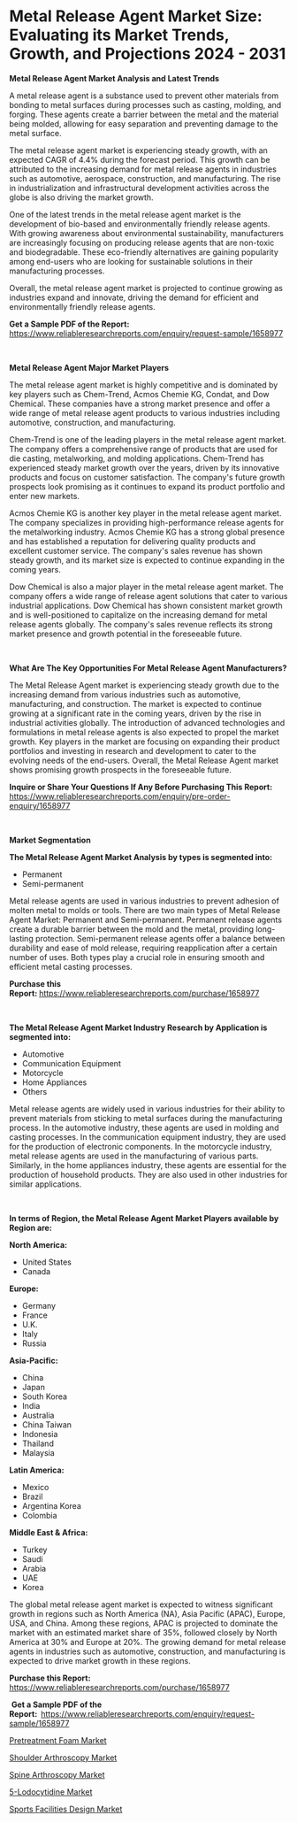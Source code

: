 <p><h1>Metal Release Agent Market Size: Evaluating its Market Trends, Growth, and Projections 2024 - 2031</h1></p><p><strong>Metal Release Agent Market Analysis and Latest Trends</strong></p>
<p><p>A metal release agent is a substance used to prevent other materials from bonding to metal surfaces during processes such as casting, molding, and forging. These agents create a barrier between the metal and the material being molded, allowing for easy separation and preventing damage to the metal surface.</p><p>The metal release agent market is experiencing steady growth, with an expected CAGR of 4.4% during the forecast period. This growth can be attributed to the increasing demand for metal release agents in industries such as automotive, aerospace, construction, and manufacturing. The rise in industrialization and infrastructural development activities across the globe is also driving the market growth.</p><p>One of the latest trends in the metal release agent market is the development of bio-based and environmentally friendly release agents. With growing awareness about environmental sustainability, manufacturers are increasingly focusing on producing release agents that are non-toxic and biodegradable. These eco-friendly alternatives are gaining popularity among end-users who are looking for sustainable solutions in their manufacturing processes.</p><p>Overall, the metal release agent market is projected to continue growing as industries expand and innovate, driving the demand for efficient and environmentally friendly release agents.</p></p>
<p><strong>Get a Sample PDF of the Report:&nbsp;</strong> <a href="https://www.reliableresearchreports.com/enquiry/request-sample/1658977">https://www.reliableresearchreports.com/enquiry/request-sample/1658977</a></p>
<p>&nbsp;</p>
<p><strong>Metal Release Agent Major Market Players</strong></p>
<p><p>The metal release agent market is highly competitive and is dominated by key players such as Chem-Trend, Acmos Chemie KG, Condat, and Dow Chemical. These companies have a strong market presence and offer a wide range of metal release agent products to various industries including automotive, construction, and manufacturing.</p><p>Chem-Trend is one of the leading players in the metal release agent market. The company offers a comprehensive range of products that are used for die casting, metalworking, and molding applications. Chem-Trend has experienced steady market growth over the years, driven by its innovative products and focus on customer satisfaction. The company's future growth prospects look promising as it continues to expand its product portfolio and enter new markets.</p><p>Acmos Chemie KG is another key player in the metal release agent market. The company specializes in providing high-performance release agents for the metalworking industry. Acmos Chemie KG has a strong global presence and has established a reputation for delivering quality products and excellent customer service. The company's sales revenue has shown steady growth, and its market size is expected to continue expanding in the coming years.</p><p>Dow Chemical is also a major player in the metal release agent market. The company offers a wide range of release agent solutions that cater to various industrial applications. Dow Chemical has shown consistent market growth and is well-positioned to capitalize on the increasing demand for metal release agents globally. The company's sales revenue reflects its strong market presence and growth potential in the foreseeable future.</p></p>
<p>&nbsp;</p>
<p><strong>What Are The Key Opportunities For Metal Release Agent Manufacturers?</strong></p>
<p><p>The Metal Release Agent market is experiencing steady growth due to the increasing demand from various industries such as automotive, manufacturing, and construction. The market is expected to continue growing at a significant rate in the coming years, driven by the rise in industrial activities globally. The introduction of advanced technologies and formulations in metal release agents is also expected to propel the market growth. Key players in the market are focusing on expanding their product portfolios and investing in research and development to cater to the evolving needs of the end-users. Overall, the Metal Release Agent market shows promising growth prospects in the foreseeable future.</p></p>
<p><strong>Inquire or Share Your Questions If Any Before Purchasing This Report:</strong> <a href="https://www.reliableresearchreports.com/enquiry/pre-order-enquiry/1658977">https://www.reliableresearchreports.com/enquiry/pre-order-enquiry/1658977</a></p>
<p>&nbsp;</p>
<p><strong>Market Segmentation</strong></p>
<p><strong>The Metal Release Agent Market Analysis by types is segmented into:</strong></p>
<p><ul><li>Permanent</li><li>Semi-permanent</li></ul></p>
<p><p>Metal release agents are used in various industries to prevent adhesion of molten metal to molds or tools. There are two main types of Metal Release Agent Market: Permanent and Semi-permanent. Permanent release agents create a durable barrier between the mold and the metal, providing long-lasting protection. Semi-permanent release agents offer a balance between durability and ease of mold release, requiring reapplication after a certain number of uses. Both types play a crucial role in ensuring smooth and efficient metal casting processes.</p></p>
<p><strong>Purchase this Report:&nbsp;</strong><a href="https://www.reliableresearchreports.com/purchase/1658977">https://www.reliableresearchreports.com/purchase/1658977</a></p>
<p>&nbsp;</p>
<p><strong>The Metal Release Agent Market Industry Research by Application is segmented into:</strong></p>
<p><ul><li>Automotive</li><li>Communication Equipment</li><li>Motorcycle</li><li>Home Appliances</li><li>Others</li></ul></p>
<p><p>Metal release agents are widely used in various industries for their ability to prevent materials from sticking to metal surfaces during the manufacturing process. In the automotive industry, these agents are used in molding and casting processes. In the communication equipment industry, they are used for the production of electronic components. In the motorcycle industry, metal release agents are used in the manufacturing of various parts. Similarly, in the home appliances industry, these agents are essential for the production of household products. They are also used in other industries for similar applications.</p></p>
<p>&nbsp;</p>
<p><strong>In terms of Region, the Metal Release Agent Market Players available by Region are:</strong></p>
<p>
    <p> <strong> North America: </strong>
        <ul>
            <li>United States</li>
            <li>Canada</li>
        </ul>
        </p> 
    <p> <strong> Europe: </strong>
        <ul>
            <li>Germany</li>
            <li>France</li>
            <li>U.K.</li>
            <li>Italy</li>
            <li>Russia</li>
        </ul>
        </p> 
    <p> <strong> Asia-Pacific: </strong>
        <ul>
            <li>China</li>
            <li>Japan</li>
            <li>South Korea</li>
            <li>India</li>
            <li>Australia</li>
            <li>China Taiwan</li>
            <li>Indonesia</li>
            <li>Thailand</li>
            <li>Malaysia</li>
        </ul>
        </p> 
    <p> <strong> Latin America: </strong>
        <ul>
            <li>Mexico</li>
            <li>Brazil</li>
            <li>Argentina Korea</li>
            <li>Colombia</li>
        </ul>
        </p> 
    <p> <strong> Middle East & Africa: </strong>
        <ul>
            <li>Turkey</li>
            <li>Saudi</li>
            <li>Arabia</li>
            <li>UAE</li>
            <li>Korea</li>
        </ul>
    </p>
    </p>
<p><p>The global metal release agent market is expected to witness significant growth in regions such as North America (NA), Asia Pacific (APAC), Europe, USA, and China. Among these regions, APAC is projected to dominate the market with an estimated market share of 35%, followed closely by North America at 30% and Europe at 20%. The growing demand for metal release agents in industries such as automotive, construction, and manufacturing is expected to drive market growth in these regions.</p></p>
<p><strong>Purchase this Report: </strong><a href="https://www.reliableresearchreports.com/purchase/1658977">https://www.reliableresearchreports.com/purchase/1658977</a></p>
<p>&nbsp;<strong>Get a Sample PDF of the Report:&nbsp;&nbsp;</strong><a href="https://www.reliableresearchreports.com/enquiry/request-sample/1658977">https://www.reliableresearchreports.com/enquiry/request-sample/1658977</a></p>
<p><strong></strong></p>
<p><p><a href="https://github.com/CliffMedina6/Market-Research-Report-List-3/blob/main/pretreatment-foam-market.md">Pretreatment Foam Market</a></p><p><a href="https://medium.com/@linabernier/shoulder-arthroscopy-market-competitive-analysis-market-trends-and-forecast-to-2031-ae084702f358">Shoulder Arthroscopy Market</a></p><p><a href="https://medium.com/@linabernier/spine-arthroscopy-market-size-cagr-trends-2024-2030-d4d5a5507813">Spine Arthroscopy Market</a></p><p><a href="https://github.com/Sinjinluong3e0awx2m195k76/Market-Research-Report-List-1/blob/main/5-lodocytidine-market.md">5-Lodocytidine Market</a></p><p><a href="https://medium.com/@v27092023/sports-facilities-design-market-size-and-market-trends-complete-industry-overview-2024-to-2031-906b4e208b10">Sports Facilities Design Market</a></p></p>